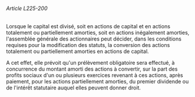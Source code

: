 ###### Article L225-200

Lorsque le capital est divisé, soit en actions de capital et en actions totalement ou partiellement amorties, soit en actions inégalement amorties, l'assemblée générale des actionnaires peut décider, dans les conditions requises pour la modification des statuts, la conversion des actions totalement ou partiellement amorties en actions de capital.

A cet effet, elle prévoit qu'un prélèvement obligatoire sera effectué, à concurrence du montant amorti des actions à convertir, sur la part des profits sociaux d'un ou plusieurs exercices revenant à ces actions, après paiement, pour les actions partiellement amorties, du premier dividende ou de l'intérêt statutaire auquel elles peuvent donner droit.

